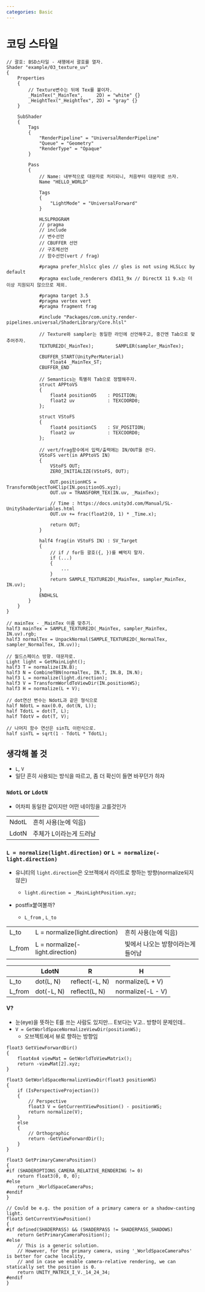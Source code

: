 ```yaml
---
categories: Basic
---
```


# 코딩 스타일

``` hlsl
// 괄호: BSD스타일 - 새행에서 괄호를 열자.
Shader "example/03_texture_uv"
{
    Properties
    {
        // Texture변수는 뒤에 Tex를 붙이자.
        _MainTex("_MainTex",     2D) = "white" {}
        _HeightTex("_HeightTex", 2D) = "gray" {}
    }

    SubShader
    {
        Tags
        {
            "RenderPipeline" = "UniversalRenderPipeline"
            "Queue" = "Geometry"
            "RenderType" = "Opaque"
        }

        Pass
        {
            // Name: 내부적으로 대문자로 처리되니, 처음부터 대문자로 쓰자.
            Name "HELLO_WORLD"
            
            Tags
            {
                "LightMode" = "UniversalForward"
            }

            HLSLPROGRAM
            // pragma
            // include
            // 변수선언
            // CBUFFER 선언
            // 구조체선언
            // 함수선언(vert / frag)

            #pragma prefer_hlslcc gles // gles is not using HLSLcc by default
            #pragma exclude_renderers d3d11_9x // DirectX 11 9.x는 더 이상 지원되지 않으므로 제외.

            #pragma target 3.5
            #pragma vertex vert
            #pragma fragment frag

            #include "Packages/com.unity.render-pipelines.universal/ShaderLibrary/Core.hlsl"

            // Texture와 sampler는 동일한 라인에 선언해주고, 중간엔 Tab으로 맞추어주자.
            TEXTURE2D(_MainTex);        SAMPLER(sampler_MainTex);

            CBUFFER_START(UnityPerMaterial)
                float4 _MainTex_ST;
            CBUFFER_END

            // Semantics는 특별히 Tab으로 정렬해주자.
            struct APPtoVS
            {
                float4 positionOS    : POSITION;
                float2 uv            : TEXCOORD0;
            };

            struct VStoFS
            {
                float4 positionCS    : SV_POSITION;
                float2 uv            : TEXCOORD0;
            };

            // vert/frag함수에서 입력/출력에는 IN/OUT을 쓴다.
            VStoFS vert(in APPtoVS IN)
            {
                VStoFS OUT;
                ZERO_INITIALIZE(VStoFS, OUT);

                OUT.positionHCS = TransformObjectToHClip(IN.positionOS.xyz);
                OUT.uv = TRANSFORM_TEX(IN.uv, _MainTex);

                // Time : https://docs.unity3d.com/Manual/SL-UnityShaderVariables.html
                OUT.uv += frac(float2(0, 1) * _Time.x);

                return OUT;
            }

            half4 frag(in VStoFS IN) : SV_Target
            {
                // if / for등 괄호({, })를 빼먹지 말자.
                if (...)
                {
                    ...
                }
                return SAMPLE_TEXTURE2D(_MainTex, sampler_MainTex, IN.uv);
            }
            ENDHLSL
        }
    }
}
```

``` hlsl
// mainTex - _MainTex 이름 맞추기.
half3 mainTex = SAMPLE_TEXTURE2D(_MainTex, sampler_MainTex, IN.uv).rgb;
half3 normalTex = UnpackNormal(SAMPLE_TEXTURE2D(_NormalTex, sampler_NormalTex, IN.uv));

// 월드스페이스 방향. 대문자로.
Light light = GetMainLight();
half3 T = normalize(IN.B);
half3 N = CombineTBN(normalTex, IN.T, IN.B, IN.N);
half3 L = normalize(light.direction);
half3 V = TransformWorldToViewDir(IN.positionWS);
half3 H = normalize(L + V);

// dot연산 변수는 NdotL과 같은 형식으로
half NdotL = max(0.0, dot(N, L));
half TdotL = dot(T, L);
half TdotV = dot(T, V);

// 나머지 함수 연산은 sinTL 이런식으로.
half sinTL = sqrt(1 - TdotL * TdotL);
```

## 생각해 볼 것

- `L`, `V`
- 일단 흔히 사용되는 방식을 따르고, 좀 더 확신이 들면 바꾸던가 하자

### `NdotL` or `LdotN`

- 어차피 동일한 값이지만 어떤 네이밍을 고를것인가

|       |                         |
|-------|-------------------------|
| NdotL | 흔히 사용(눈에 익음)    |
| LdotN | 주체가 L이라는게 드러남 |

### `L = normalize(light.direction)` or `L = normalize(-light.direction)`

- 유니티의 `light.direction`은 오브젝에서 라이트로 향하는 방향(normalize되지 않은)
  - `light.direction = _MainLightPosition.xyz;`

- postfix붙여볼까?
  - `L_from` , `L_to`

|        |                                 |                                   |
|--------|---------------------------------|-----------------------------------|
| L_to   | L = normalize(light.direction)  | 흔히 사용(눈에 익음)              |
| L_from | L = normalize(-light.direction) | 빛에서 나오는 방향이라는게 들어남 |

|        | LdotN      | R              | H                |
|--------|------------|----------------|------------------|
| L_to   | dot(L, N)  | reflect(-L, N) | normalize(L + V) |
| L_from | dot(-L, N) | reflect(L, N)  | normalize(-L - V) |

#### V?

- 눈(eye)을 뜻하는 E를 쓰는 사람도 있지만... E보다는 V고.. 방향이 문제인데..
- `V = GetWorldSpaceNormalizeViewDir(positionWS);`
  - 오브젝트에서 뷰로 향하는 방향임

``` hlsl
float3 GetViewForwardDir()
{
    float4x4 viewMat = GetWorldToViewMatrix();
    return -viewMat[2].xyz;
}

float3 GetWorldSpaceNormalizeViewDir(float3 positionWS)
{
    if (IsPerspectiveProjection())
    {
        // Perspective
        float3 V = GetCurrentViewPosition() - positionWS;
        return normalize(V);
    }
    else
    {
        // Orthographic
        return -GetViewForwardDir();
    }
}

float3 GetPrimaryCameraPosition()
{
#if (SHADEROPTIONS_CAMERA_RELATIVE_RENDERING != 0)
    return float3(0, 0, 0);
#else
    return _WorldSpaceCameraPos;
#endif
}

// Could be e.g. the position of a primary camera or a shadow-casting light.
float3 GetCurrentViewPosition()
{
#if defined(SHADERPASS) && (SHADERPASS != SHADERPASS_SHADOWS)
    return GetPrimaryCameraPosition();
#else
    // This is a generic solution.
    // However, for the primary camera, using '_WorldSpaceCameraPos' is better for cache locality,
    // and in case we enable camera-relative rendering, we can statically set the position is 0.
    return UNITY_MATRIX_I_V._14_24_34;
#endif
}
```
